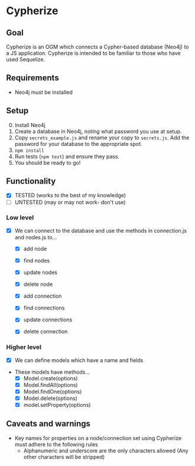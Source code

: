# Cypherize

## Goal
Cypherize is an OGM which connects a Cypher-based database (Neo4j) to a JS application. Cypherize is intended to be familiar to those who have used Sequelize.

## Requirements
- Neo4j must be installed

## Setup
0. Install Neo4j
1. Create a database in Neo4j, noting what password you use at setup.
2. Copy `secrets_example.js` and rename your copy to `secrets.js`. Add the password for your database to the appropriate spot.
3. `npm install`
4. Run tests (`npm test`) and ensure they pass.
5. You should be ready to go!

## Functionality

- [x] TESTED (works to the best of my knowledge)
- [ ] UNTESTED (may or may not work- don't use)

### Low level
- [x] We can connect to the database and use the methods in connection.js and nodes.js to...
  - [x] add node
  - [x] find nodes
  - [x] update nodes
  - [x] delete node
  - [x] add connection
  - [x] find connections
  - [x] update connections
  - [x] delete connection


### Higher level
- [x] We can define models which have a name and fields
- These models have methods...
  - [x] Model.create(options)
  - [x] Model.findAll(options)
  - [x] Model.findOne(options)
  - [x] Model.delete(options)
  - [x] model.setProperty(options)

## Caveats and warnings
- Key names for properties on a node/connection set using Cypherize must adhere to the following rules
  - Alphanumeric and underscore are the only characters allowed (Any other characters will be stripped)
